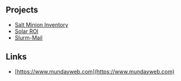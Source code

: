 ## Projects

* [Salt Minion Inventory](https://github.com/neilmunday/Salt-Minion-Inventory)
* [Solar ROI](https://github.com/neilmunday/solar-roi)
* [Slurm-Mail](https://github.com/neilmunday/slurm-mail)

## Links

* [https://www.mundayweb.com](https://www.mundayweb.com)
